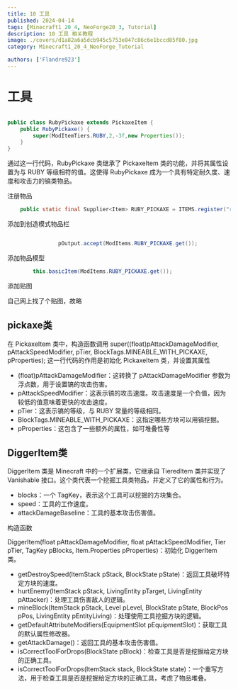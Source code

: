 ```yaml
---
title: 10 工具
published: 2024-04-14
tags: [Minecraft1_20_4, NeoForge20_3, Tutorial]
description: 10 工具 相关教程
image: ./covers/d1a82a6a5dcb945c5753e847c86c6e1bccd85f80.jpg
category: Minecraft1_20_4_NeoForge_Tutorial

authors: ['Flandre923']
---
```

# 工具


```java

public class RubyPickaxe extends PickaxeItem {
    public RubyPickaxe() {
        super(ModItemTiers.RUBY,2,-3f,new Properties());
    }
}

```

通过这一行代码，RubyPickaxe 类继承了 PickaxeItem 类的功能，并将其属性设置为与 RUBY 等级相符的值。这使得 RubyPickaxe 成为一个具有特定耐久度、速度和攻击力的镐类物品。


注册物品

```java
    public static final Supplier<Item> RUBY_PICKAXE = ITEMS.register("ruby_pickaxe", RubyPickaxe::new);

```

添加到创造模式物品栏

```java

                pOutput.accept(ModItems.RUBY_PICKAXE.get());
```

添加物品模型

```java
        this.basicItem(ModItems.RUBY_PICKAXE.get());
```

添加贴图

自己网上找了个贴图，故略

## pickaxe类

在 PickaxeItem 类中，构造函数调用 super((float)pAttackDamageModifier, pAttackSpeedModifier, pTier, BlockTags.MINEABLE_WITH_PICKAXE, pProperties); 这一行代码的作用是初始化 PickaxeItem 类，并设置其属性

- (float)pAttackDamageModifier：这转换了 pAttackDamageModifier 参数为浮点数，用于设置镐的攻击伤害。
- pAttackSpeedModifier：这表示镐的攻击速度。攻击速度是一个负值，因为较低的值意味着更快的攻击速度。
- pTier：这表示镐的等级，与 RUBY 常量的等级相同。
- BlockTags.MINEABLE_WITH_PICKAXE：这指定哪些方块可以用镐挖掘。
- pProperties：这包含了一些额外的属性，如可堆叠性等

## DiggerItem类

DiggerItem 类是 Minecraft 中的一个扩展类，它继承自 TieredItem 类并实现了 Vanishable 接口。这个类代表一个挖掘工具类物品，并定义了它的属性和行为。

- blocks：一个 TagKey<Block/>，表示这个工具可以挖掘的方块集合。
- speed：工具的工作速度。
- attackDamageBaseline：工具的基本攻击伤害值。

构造函数

DiggerItem(float pAttackDamageModifier, float pAttackSpeedModifier, Tier pTier, TagKey<Block/> pBlocks, Item.Properties pProperties)：初始化 DiggerItem 类。

- getDestroySpeed(ItemStack pStack, BlockState pState)：返回工具破坏特定方块的速度。
- hurtEnemy(ItemStack pStack, LivingEntity pTarget, LivingEntity pAttacker)：处理工具伤害敌人的逻辑。
- mineBlock(ItemStack pStack, Level pLevel, BlockState pState, BlockPos pPos, LivingEntity pEntityLiving)：处理使用工具挖掘方块的逻辑。
- getDefaultAttributeModifiers(EquipmentSlot pEquipmentSlot)：获取工具的默认属性修改器。
- getAttackDamage()：返回工具的基本攻击伤害值。
- isCorrectToolForDrops(BlockState pBlock)：检查工具是否是挖掘给定方块的正确工具。
- isCorrectToolForDrops(ItemStack stack, BlockState state)：一个重写方法，用于检查工具是否是挖掘给定方块的正确工具，考虑了物品堆叠。
